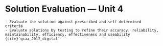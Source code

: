 # Solution Evaluation &mdash; Unit 4

```{admonition} Unit 4 subject matter covered:
- Evaluate the solution against prescribed and self-determined criteria
- Evaluate solutions by testing to refine their accuracy, reliability, maintainability, efficiency, effectiveness and useability
{cite}`qcaa_2017_digital`
```
